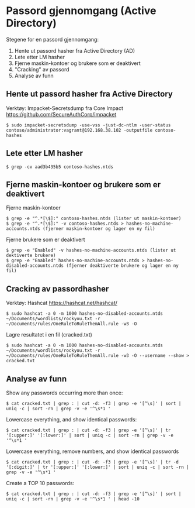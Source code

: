 # Passord gjennomgang (Active Directory)

Stegene for en passord gjennomgang:
1. Hente ut passord hasher fra Active Directory (AD)
2. Lete etter LM hasher
3. Fjerne maskin-kontoer og brukere som er deaktivert
4. "Cracking" av passord
5. Analyse av funn


## Hente ut passord hasher fra Active Directory

Verktøy: Impacket-Secretsdump fra Core Impact
https://github.com/SecureAuthCorp/impacket

	$ sudo impacket-secretsdump -use-vss -just-dc-ntlm -user-status contoso/administrator:vagrant@192.168.38.102 -outputfile contoso-hashes


## Lete etter LM hasher

	$ grep -cv aad3b435b5 contoso-hashes.ntds


## Fjerne maskin-kontoer og brukere som er deaktivert 

Fjerne maskin-kontoer

	$ grep -e "^.*[\$]:" contoso-hashes.ntds (lister ut maskin-kontoer)
	$ grep -e "^.*[\$]:" -v contoso-hashes.ntds > hashes-no-machine-accounts.ntds (fjerner maskin-kontoer og lager en ny fil)

Fjerne brukere som er deaktivert

	$ grep -e "Enabled" -v hashes-no-machine-accounts.ntds (lister ut dektiverte brukere)
	$ grep -e "Enabled" hashes-no-machine-accounts.ntds > hashes-no-disabled-accounts.ntds (fjerner deaktiverte brukere og lager en ny fil)


## Cracking av passordhasher

Verktøy: Hashcat
https://hashcat.net/hashcat/

	$ sudo hashcat -a 0 -m 1000 hashes-no-disabled-accounts.ntds ~/Documents/wordlists/rockyou.txt -r ~/Documents/rules/OneRuleToRuleThemAll.rule -w3 -O

Lagre resultatet i en fil (cracked.txt)
	
	$ sudo hashcat -a 0 -m 1000 hashes-no-disabled-accounts.ntds ~/Documents/wordlists/rockyou.txt -r ~/Documents/rules/OneRuleToRuleThemAll.rule -w3 -O --username --show > cracked.txt


## Analyse av funn

Show any passwords occurring more than once:

	$ cat cracked.txt | grep : | cut -d: -f3 | grep -e '[^\s]' | sort | uniq -c | sort -rn | grep -v -e '^\s*1 '

Lowercase everything, and show identical passwords:

	$ cat cracked.txt | grep : | cut -d: -f3 | grep -e '[^\s]' | tr '[:upper:]' '[:lower:]' | sort | uniq -c | sort -rn | grep -v -e '^\s*1 '

Lowercase everything, remove numbers, and show identical passwords

	$ cat cracked.txt | grep : | cut -d: -f3 | grep -e '[^\s]' | tr -d '[:digit:]' | tr '[:upper:]' '[:lower:]' | sort | uniq -c | sort -rn | grep -v -e '^\s*1 '

Create a TOP 10 passwords:

	$ cat cracked.txt | grep : | cut -d: -f3 | grep -e '[^\s]' | sort | uniq -c | sort -rn | grep -v -e '^\s*1 ' | head -10







